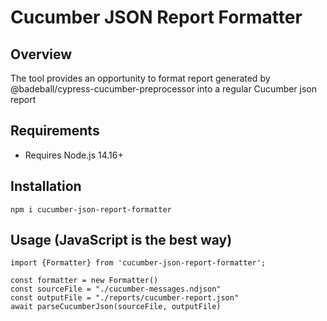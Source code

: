 # Cucumber JSON Report Formatter

## Overview
The tool provides an opportunity to format report generated by @badeball/cypress-cucumber-preprocessor into a regular Cucumber json report

## Requirements
- Requires Node.js 14.16+

## Installation
```
npm i cucumber-json-report-formatter
```

## Usage (JavaScript is the best way)

```
import {Formatter} from 'cucumber-json-report-formatter';

const formatter = new Formatter()
const sourceFile = "./cucumber-messages.ndjson"
const outputFile = "./reports/cucumber-report.json"
await parseCucumberJson(sourceFile, outputFile)
```
